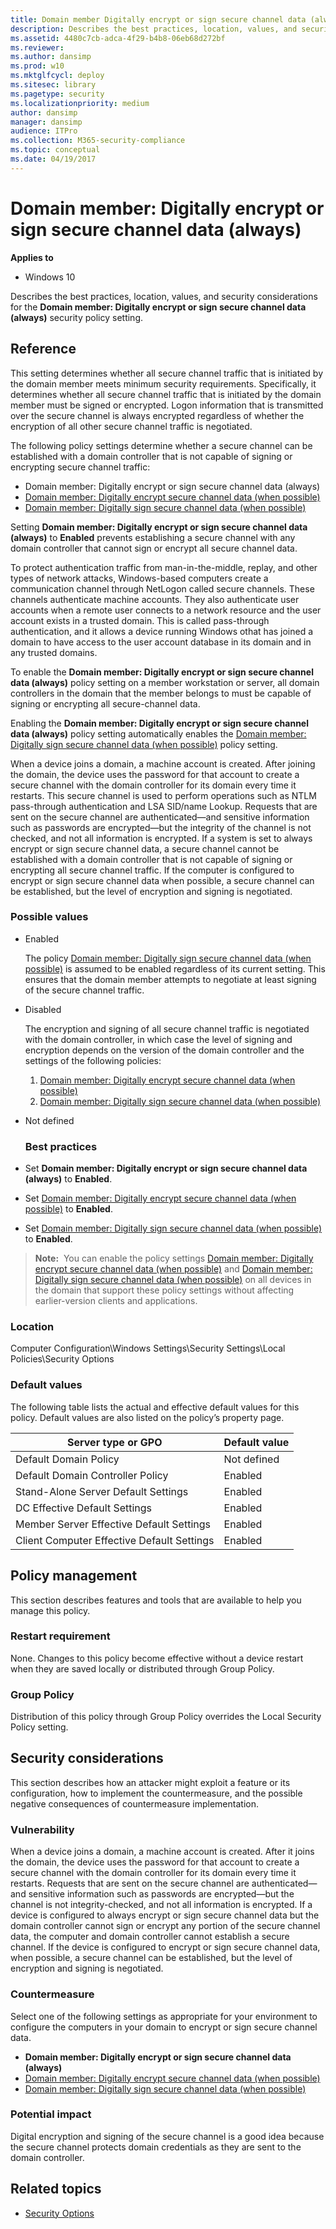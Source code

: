 ```yaml
---
title: Domain member Digitally encrypt or sign secure channel data (always) (Windows 10)
description: Describes the best practices, location, values, and security considerations for the Domain member Digitally encrypt or sign secure channel data (always) security policy setting.
ms.assetid: 4480c7cb-adca-4f29-b4b8-06eb68d272bf
ms.reviewer: 
ms.author: dansimp
ms.prod: w10
ms.mktglfcycl: deploy
ms.sitesec: library
ms.pagetype: security
ms.localizationpriority: medium
author: dansimp
manager: dansimp
audience: ITPro
ms.collection: M365-security-compliance
ms.topic: conceptual
ms.date: 04/19/2017
---
```


# Domain member: Digitally encrypt or sign secure channel data (always)

**Applies to**
-   Windows 10

Describes the best practices, location, values, and security considerations for the **Domain member: Digitally encrypt or sign secure channel data (always)** security policy setting.

## Reference

This setting determines whether all secure channel traffic that is initiated by the domain member meets minimum security requirements. Specifically, it determines whether all secure channel traffic that is initiated by the domain member must be signed or encrypted. Logon information that is 
transmitted over the secure channel is always encrypted regardless of whether the encryption of all other secure channel traffic is negotiated.

The following policy settings determine whether a secure channel can be established with a domain controller that is not capable of signing or encrypting secure channel traffic:

-   Domain member: Digitally encrypt or sign secure channel data (always)
-   [Domain member: Digitally encrypt secure channel data (when possible)](domain-member-digitally-encrypt-secure-channel-data-when-possible.md)
-   [Domain member: Digitally sign secure channel data (when possible)](domain-member-digitally-sign-secure-channel-data-when-possible.md)

Setting **Domain member: Digitally encrypt or sign secure channel data (always)** to **Enabled** prevents establishing a secure channel with any domain controller that cannot sign or encrypt all secure channel data.

To protect authentication traffic from man-in-the-middle, replay, and other types of network attacks, Windows-based computers create a communication channel through NetLogon called secure channels. These channels authenticate machine accounts. They also authenticate user accounts when a remote user connects to a network resource and the user account exists in a trusted domain. This is called pass-through authentication, and it allows a device running Windows othat has joined a domain to have access to the user account database in its domain and in any trusted domains.

To enable the **Domain member: Digitally encrypt or sign secure channel data (always)** policy setting on a member workstation or server, all domain controllers in the domain that the member belongs to must be capable of signing or encrypting all secure-channel data.

Enabling the **Domain member: Digitally encrypt or sign secure channel data (always)** policy setting automatically enables the [Domain member: Digitally sign secure channel data (when possible)](domain-member-digitally-sign-secure-channel-data-when-possible.md) policy setting.

When a device joins a domain, a machine account is created. After joining the domain, the device uses the password for that account to create a secure channel with the domain controller for its domain every time it restarts. This secure channel is used to perform operations such as NTLM pass-through authentication and LSA SID/name Lookup. Requests that are sent on the secure channel are authenticated—and sensitive information such as passwords are encrypted—but the integrity of the channel is not checked, and not all information is encrypted. If a system is set to always encrypt or sign secure channel data, a secure channel cannot be established with a domain controller that is not capable of signing or encrypting all secure channel traffic. If the computer is configured to encrypt or sign secure channel data when possible, a secure channel can be established, but the level of encryption and signing is negotiated.

### Possible values

- Enabled

  The policy [Domain member: Digitally sign secure channel data (when possible)](domain-member-digitally-sign-secure-channel-data-when-possible.md) is assumed to be enabled regardless of its current setting. This ensures that the domain member attempts to negotiate at least signing of the secure 
  channel traffic.

- Disabled

  The encryption and signing of all secure channel traffic is negotiated with the domain controller, in which case the level of signing and encryption depends on the version of the domain controller and the settings of the following policies:

  1.  [Domain member: Digitally encrypt secure channel data (when possible)](domain-member-digitally-encrypt-secure-channel-data-when-possible.md)
  2.  [Domain member: Digitally sign secure channel data (when possible)](domain-member-digitally-sign-secure-channel-data-when-possible.md)

- Not defined
  ### Best practices

- Set **Domain member: Digitally encrypt or sign secure channel data (always)** to **Enabled**.
- Set [Domain member: Digitally encrypt secure channel data (when possible)](domain-member-digitally-encrypt-secure-channel-data-when-possible.md) to **Enabled**.
- Set [Domain member: Digitally sign secure channel data (when possible)](domain-member-digitally-sign-secure-channel-data-when-possible.md) to **Enabled**.

>**Note:**  You can enable the policy settings [Domain member: Digitally encrypt secure channel data (when possible)](domain-member-digitally-encrypt-secure-channel-data-when-possible.md) and [Domain member: Digitally sign secure channel data (when possible)](domain-member-digitally-sign-secure-channel-data-when-possible.md) on all devices in the domain that support these policy settings without affecting earlier-version clients and applications.
 
### Location

Computer Configuration\\Windows Settings\\Security Settings\\Local Policies\\Security Options

### Default values

The following table lists the actual and effective default values for this policy. Default values are also listed on the policy’s property page.

| Server type or GPO | Default value |
| - | - |
| Default Domain Policy | Not defined| 
| Default Domain Controller Policy | Enabled | 
| Stand-Alone Server Default Settings | Enabled| 
| DC Effective Default Settings | Enabled| 
| Member Server Effective Default Settings | Enabled| 
| Client Computer Effective Default Settings | Enabled| 
 
## Policy management

This section describes features and tools that are available to help you manage this policy.

### Restart requirement

None. Changes to this policy become effective without a device restart when they are saved locally or distributed through Group Policy.

### Group Policy

Distribution of this policy through Group Policy overrides the Local Security Policy setting.

## Security considerations

This section describes how an attacker might exploit a feature or its configuration, how to implement the countermeasure, and the possible negative consequences of countermeasure implementation.

### Vulnerability

When a device joins a domain, a machine account is created. After it joins the domain, the device uses the password for that account to create a secure channel with the domain controller for its domain every time it restarts. Requests that are sent on the secure channel are authenticated—and 
sensitive information such as passwords are encrypted—but the channel is not integrity-checked, and not all information is encrypted. If a device is configured to always encrypt or sign secure channel data but the domain controller cannot sign or encrypt any portion of the secure channel data, the computer and domain controller cannot establish a secure channel. If the device is configured to encrypt or sign secure channel data, when possible, a secure channel can be established, but the level of encryption and signing is negotiated.

### Countermeasure

Select one of the following settings as appropriate for your environment to configure the computers in your domain to encrypt or sign secure channel data.

-   **Domain member: Digitally encrypt or sign secure channel data (always)**
-   [Domain member: Digitally encrypt secure channel data (when possible)](domain-member-digitally-encrypt-secure-channel-data-when-possible.md)
-   [Domain member: Digitally sign secure channel data (when possible)](domain-member-digitally-sign-secure-channel-data-when-possible.md)

### Potential impact

Digital encryption and signing of the secure channel is a good idea because the secure channel protects domain credentials as they are sent to the domain controller.

## Related topics

- [Security Options](security-options.md)
